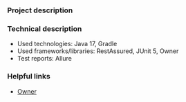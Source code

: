 ### Project description

### Technical description

- Used technologies: Java 17, Gradle
- Used frameworks/libraries: RestAssured, JUnit 5, Owner
- Test reports: Allure

### Helpful links
- [Owner](http://www.eliasnogueira.com/easily-manage-properties-files-in-java-with-owner)
